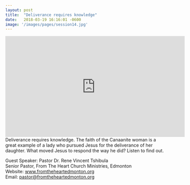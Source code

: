 ```yaml
---
layout: post
title:  "Deliverance requires knowledge"
date:   2018-03-19 16:16:01 -0600
image: '/images/pages/session14.jpg'
---
```

<iframe width="560" height="315" src="https://www.youtube.com/embed/X-53eUa9it8" frameborder="0" allow="autoplay; encrypted-media" allowfullscreen></iframe>
Deliverance requires knowledge. The faith of the Canaanite woman is a great example of a lady who pursued Jesus for the deliverance of her daughter. What moved Jesus to respond the way he did? Listen to find out. 

Guest Speaker: Pastor Dr. Rene Vincent Tshibula<br>
Senior Pastor, From The Heart Church Ministries, Edmonton <br>
Website: <a href="http://www.fromtheheartedmonton.ca">www.fromtheheartedmonton.org</a> <br>
Email: pastor@fromtheheartedmonton.org




